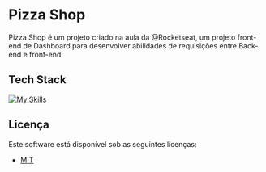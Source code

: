
# Pizza Shop

Pizza Shop é um projeto criado na aula da @Rocketseat, um projeto front-end de Dashboard para desenvolver abilidades de requisições entre Back-end e front-end.

## Tech Stack
[![My Skills](https://skillicons.dev/icons?i=ts,vite,react,tailwind)](https://skillicons.dev)

## Licença

Este software está disponível sob as seguintes licenças:

- [MIT](https://rem.mit-license.org)